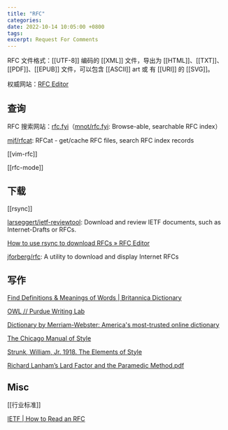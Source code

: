 ```yaml
---
title: "RFC"
categories: 
date: 2022-10-14 10:05:00 +0800
tags: 
excerpt: Request For Comments
---
```


RFC 文件格式：[[UTF-8]] 编码的 [[XML]] 文件，导出为 [[HTML]]、[[TXT]]、[[PDF]]、[[EPUB]] 文件，可以包含 [[ASCII]] art 或 有 [[URI]] 的 [[SVG]]。

权威网站：[RFC Editor](https://www.rfc-editor.org/)


## 查询

RFC 搜索网站：[rfc.fyi](https://rfc.fyi/)（[mnot/rfc.fyi](https://github.com/mnot/rfc.fyi/): Browse-able, searchable RFC index）

[mjf/rfcat](https://github.com/mjf/rfcat): RFCat - get/cache RFC files, search RFC index records

[[vim-rfc]]

[[rfc-mode]]

## 下载

[[rsync]]

[larseggert/ietf-reviewtool](https://github.com/larseggert/ietf-reviewtool): Download and review IETF documents, such as Internet-Drafts or RFCs.

[How to use rsync to download RFCs » RFC Editor](https://www.rfc-editor.org/retrieve/rsync/)

[jforberg/rfc](https://github.com/jforberg/rfc): A utility to download and display Internet RFCs

## 写作

[Find Definitions & Meanings of Words | Britannica Dictionary](https://www.britannica.com/dictionary)

[OWL // Purdue Writing Lab](https://owl.purdue.edu/)

[Dictionary by Merriam-Webster: America's most-trusted online dictionary](https://www.merriam-webster.com/)

[The Chicago Manual of Style](https://www.chicagomanualofstyle.org/home.html)

[Strunk, William, Jr. 1918. The Elements of Style](https://www.bartleby.com/141/)

[Richard Lanham’s Lard Factor and the Paramedic Method.pdf](https://people.umass.edu/curtis/academics/editingtoolbox/Lanham_LardFactor.pdf)




## Misc

[[行业标准]]

[IETF | How to Read an RFC](https://www.ietf.org/blog/how-read-rfc/)




